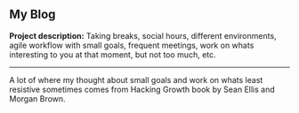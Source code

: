 ## My Blog

**Project description:** Taking breaks, social hours, different environments, agile workflow with small goals, frequent meetings, work on whats interesting to you at that moment, but not too much, etc.

---

A lot of where my thought about small goals and work on whats least resistive sometimes comes from Hacking Growth book by Sean Ellis and Morgan Brown.
